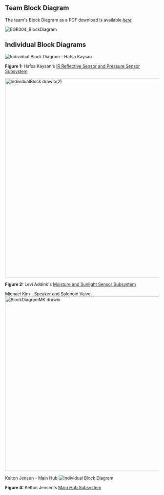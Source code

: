 ## Team Block Diagram

The team's Block Diagram as a PDF download is available [*here*](EGR304_BlockDiagram.drawio.pdf)

![EGR304_BlockDiagram](https://github.com/user-attachments/assets/670a326f-5530-4035-aef1-9d47d9abfe00)

## Individual Block Diagrams
   
![Individual Block Diagram - Hafsa Kaysan](https://github.com/user-attachments/assets/68446eef-9c85-439c-91f2-38c06625a7d2)

**Figure 1:** Hafsa Kaysan's [IR Reflective Sensor and Pressure Sensor Subsystem](https://hfsksn.github.io/01-Block-Diagram/Block-Diagram/)


<img width="701" height="651" alt="IndividualBlock drawio(2)" src="https://github.com/user-attachments/assets/b9a94b49-cf8b-4e9f-b243-70ce703b8647" />

**Figure 2:** Levi Addink's [Moisture and Sunlight Sensor Subsystem](https://blobiathan.github.io/01-Block-Diagram/Block-Diagram/)



Michael Kim - Speaker and Solenoid Valve 
<img width="816" height="571" alt="BlockDiagramMK drawio" src="https://github.com/user-attachments/assets/c274bcd8-be13-4b36-a9e1-b74b147fc320" />

Kelton Jensen - Main Hub
![Individual Block Diagram](https://github.com/EGR304-2025-F-211/EGR304-2025-F-211.github.io/blob/main/docs/1761536440383-2061fd9d-9723-4aa1-b6e8-2d208beff3fadrawio_1)

**Figure 4:** Kelton Jensen's [Main Hub Subsystem](https://kjensen37.github.io/EGR304DataSheetKeltonJensen.github.io/01-Block-Diagram/Block-Diagram)

